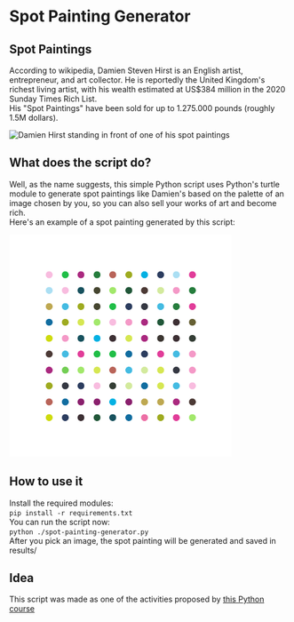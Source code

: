 # Spot Painting Generator
## Spot Paintings
According to wikipedia, Damien Steven Hirst is an English artist, entrepreneur, and art collector. He is reportedly the United Kingdom's richest living artist, with his wealth estimated at US$384 million in the 2020 Sunday Times Rich List. <br>
His "Spot Paintings" have been sold for up to 1.275.000 pounds (roughly 1.5M dollars). <br>

<img src="https://upload.wikimedia.org/wikipedia/commons/5/51/Damien_Hirst_%286712600369%29.jpg" alt="Damien Hirst standing in front of one of his spot paintings" width="400"/>

<br>

## What does the script do?
Well, as the name suggests, this simple Python script uses Python's turtle module to generate spot paintings like Damien's based on the palette of an image chosen by you, so you can also sell your works of art and become rich. <br>
Here's an example of a spot painting generated by this script: </br>

<img src="./imgs/work-of-art.png" alt="Spot painting generated by the script" width="400"/>

<br>

## How to use it
Install the required modules: <br>
`pip install -r requirements.txt` <br>
You can run the script now: <br>
`python ./spot-painting-generator.py` <br>
After you pick an image, the spot painting will be generated and saved in results/

## Idea
This script was made as one of the activities proposed by [this Python course](https://www.udemy.com/course/100-days-of-code)